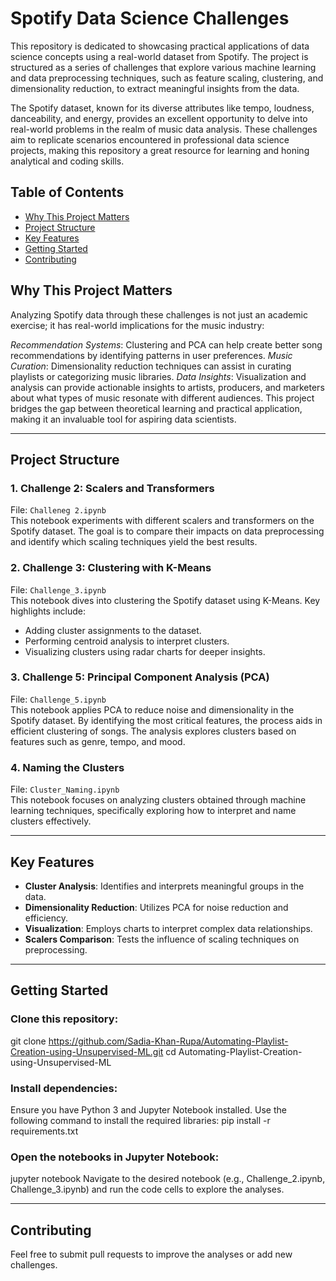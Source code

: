 # Spotify Data Science Challenges
This repository is dedicated to showcasing practical applications of data science concepts using a real-world dataset from Spotify. The project is structured as a series of challenges that explore various machine learning and data preprocessing techniques, such as feature scaling, clustering, and dimensionality reduction, to extract meaningful insights from the data.

The Spotify dataset, known for its diverse attributes like tempo, loudness, danceability, and energy, provides an excellent opportunity to delve into real-world problems in the realm of music data analysis. These challenges aim to replicate scenarios encountered in professional data science projects, making this repository a great resource for learning and honing analytical and coding skills.

## Table of Contents
- [Why This Project Matters](#getting-started)
- [Project Structure](#features)
- [Key Features](#installation)
- [Getting Started](#usage)
- [Contributing](#contributing)

## **Why This Project Matters**

Analyzing Spotify data through these challenges is not just an academic exercise; it has real-world implications for the music industry:

*Recommendation Systems*: Clustering and PCA can help create better song recommendations by identifying patterns in user preferences.
*Music Curation*: Dimensionality reduction techniques can assist in curating playlists or categorizing music libraries.
*Data Insights*: Visualization and analysis can provide actionable insights to artists, producers, and marketers about what types of music resonate with different audiences.
This project bridges the gap between theoretical learning and practical application, making it an invaluable tool for aspiring data scientists.

---

## Project Structure

### 1. Challenge 2: Scalers and Transformers
File: `Challeneg 2.ipynb`  
This notebook experiments with different scalers and transformers on the Spotify dataset. The goal is to compare their impacts on data preprocessing and identify which scaling techniques yield the best results.

### 2. Challenge 3: Clustering with K-Means
File: `Challenge_3.ipynb`  
This notebook dives into clustering the Spotify dataset using K-Means. Key highlights include:
- Adding cluster assignments to the dataset.
- Performing centroid analysis to interpret clusters.
- Visualizing clusters using radar charts for deeper insights.

### 3. Challenge 5: Principal Component Analysis (PCA)
File: `Challenge_5.ipynb`  
This notebook applies PCA to reduce noise and dimensionality in the Spotify dataset. By identifying the most critical features, the process aids in efficient clustering of songs. The analysis explores clusters based on features such as genre, tempo, and mood.

### 4. Naming the Clusters
File: `Cluster_Naming.ipynb`  
This notebook focuses on analyzing clusters obtained through machine learning techniques, specifically exploring how to interpret and name clusters effectively.

---

## Key Features
- **Cluster Analysis**: Identifies and interprets meaningful groups in the data.
- **Dimensionality Reduction**: Utilizes PCA for noise reduction and efficiency.
- **Visualization**: Employs charts to interpret complex data relationships.
- **Scalers Comparison**: Tests the influence of scaling techniques on preprocessing.

---

## **Getting Started**

### Clone this repository:
git clone https://github.com/Sadia-Khan-Rupa/Automating-Playlist-Creation-using-Unsupervised-ML.git
cd Automating-Playlist-Creation-using-Unsupervised-ML

### Install dependencies:
Ensure you have Python 3 and Jupyter Notebook installed. Use the following command to install the required libraries:
pip install -r requirements.txt

### Open the notebooks in Jupyter Notebook:
jupyter notebook
Navigate to the desired notebook (e.g., Challenge_2.ipynb, Challenge_3.ipynb) and run the code cells to explore the analyses.

--- 

## **Contributing**

Feel free to submit pull requests to improve the analyses or add new challenges.

